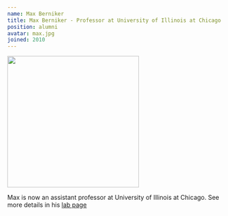 ```yaml
---
name: Max Berniker
title: Max Berniker - Professor at University of Illinois at Chicago
position: alumni
avatar: max.jpg
joined: 2010
---
```


<img width="300" src="{{site.baseurl}}/images/people/{{page.avatar}}" data-action="zoom">

Max is now an assistant professor at University of Illinois at Chicago.
See more details in his [lab page](http://sensorimotorcontrolatorium.uic.edu/)

